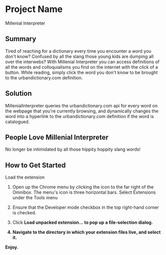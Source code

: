 # Project Name #

 Millenial Interpreter

## Summary ##
  Tired of reaching for a dictionary every time you encounter a word you don't know? Confused by all the slang those young kids are dumping all over the interwebs? With Millenial Interpreter you can access definitions of all the words and colloquialisms you find on the internet with the click of a button. While reading, simply click the word you don't know to be brought to the urbandictionary.com definition. 

## Solution ##
  MillenialInterpreter queries the urbandictionary.com api for every word on the webpage that you're currently browsing, and dynamically changes the word into a hyperlink to the urbandictionary.com definition if the word is catalogued.

## People Love Millenial Interpreter ##
  No longer be intimidated by all those hippity hoppity slang words!

## How to Get Started ##

Load the extension

1) Open up the Chrome menu by clicking the icon to the far right of the Omnibox. The menu's icon is three horizontal bars. Select Extensions under the Tools menu 

2) Ensure that the Developer mode checkbox in the top right-hand corner is checked.

3) Click <b>Load unpacked extension...<b> to pop up a file-selection dialog.

4) Navigate to the directory in which your extension files live, and select it.

Enjoy.
